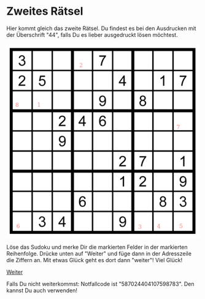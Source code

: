 Zweites Rätsel
==============

Hier kommt gleich das zweite Rätsel. Du findest es bei den Ausdrucken
mit der Überschrift "44", falls Du es lieber ausgedruckt lösen
möchtest.

![Rätsel 02](raetsel-02.png)

Löse das Sudoku und merke Dir die markierten Felder
in der markierten Reihenfolge. Drücke unten auf "Weiter"
und füge dann in der Adresszeile die Ziffern an.
Mit etwas Glück geht es dort dann "weiter"! Viel
Glück!

<a href="/index.html#03-.md">Weiter</a>

<!-- 21675189 -->

Falls Du nicht weiterkommst: Notfallcode ist "587024404107598783".
Den kannst Du auch verwenden!
